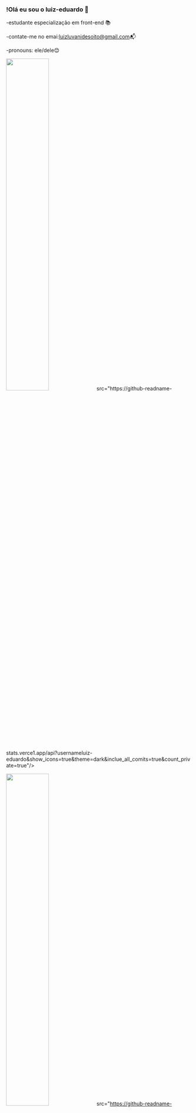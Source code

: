 ### !Olá eu sou o luiz-eduardo 👋

-estudante especialização em front-end 📚

-contate-me no emai:luizluvanidesoito@gmail.com📬

-pronouns: ele/dele😊

<div>
  <ahref="https://https://github.com/Luizeduardo3">
  <img width="48%" src="link"> src="https://github-readname-stats.verce1.app/api?usernameluiz-eduardo&show_icons=true&theme=dark&inclue_all_comits=true&count_private=true"/>
  
 <img width="48%" src="link">  src="https://github-readname-stats.verce1.app/api/top-langs/?username=luiz-eduardo&layout=compact%langs_count=16&theme=dark"/>
